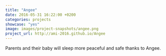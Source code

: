 ```yaml
---
title: "Angee"
date: 2016-05-31 16:22:00 +0200
categories: projects
showcase: "yes"
image: images/project-snapshots/angee.png
project_url: http://ami-2016.github.io/Angee
---
```


Parents and their baby will sleep more peaceful and safe thanks to Angee.
